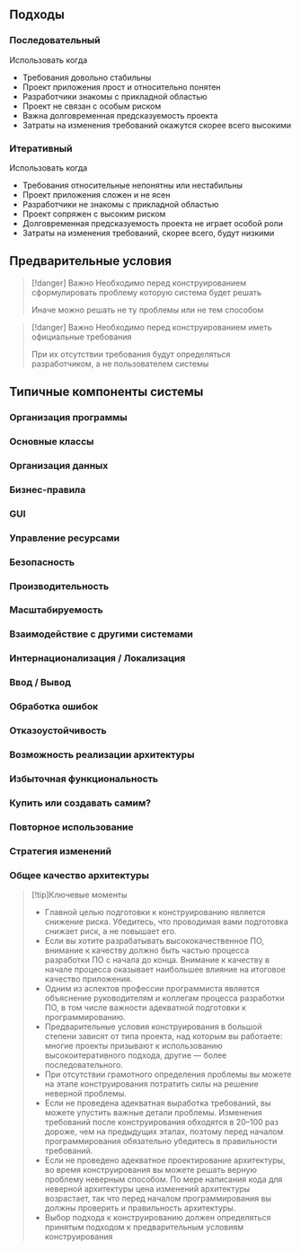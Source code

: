 ## Подходы

### Последовательный
Использовать когда
* Требования довольно стабильны
* Проект приложения прост и относительно понятен
* Разработчики знакомы с прикладной областью
* Проект не связан с особым риском
* Важна долговременная предсказуемость проекта
* Затраты на изменения требований окажутся скорее всего высокими

### Итеративный
Использовать когда
* Требования относительные непонятны или нестабильны
* Проект приложения сложен и не ясен
* Разработчики не знакомы с прикладной областью
* Проект сопряжен с высоким риском
* Долговременная предсказуемость проекта не играет особой роли
* Затраты на изменения требований, скорее всего, будут низкими

## Предварительные условия

>[!danger] Важно
> Необходимо перед конструированием сформулировать проблему которую система будет решать
> 
> Иначе можно решать не ту проблемы или не тем способом


>[!danger] Важно
> Необходимо перед конструированием иметь официальные требования
> 
> При их отсутствии требования будут определяться разработчиком, а не пользователем системы

## Типичные компоненты системы

### Организация программы

### Основные классы

### Организация данных

### Бизнес-правила

### GUI

### Управление ресурсами

### Безопасность

### Производительность

### Масштабируемость

### Взаимодействие с другими системами

### Интернационализация / Локализация

### Ввод / Вывод

### Обработка ошибок

### Отказоустойчивость

### Возможность реализации архитектуры

### Избыточная функциональность

### Купить или создавать самим?

### Повторное использование

### Стратегия изменений

### Общее качество архитектуры


>[!tip]Ключевые моменты
>* Главной целью подготовки к конструированию является снижение риска. Убедитесь, что проводимая вами подготовка снижает
  риск, а не повышает его.
>* Если вы хотите разрабатывать высококачественное ПО, внимание к качеству должно быть частью процесса разработки ПО с
  начала до конца. Внимание к качеству в начале процесса оказывает наибольшее влияние на итоговое качество приложения.
>* Одним из аспектов профессии программиста является объяснение руководителям и коллегам процесса разработки ПО, в том
  числе важности адекватной подготовки к программированию.
>* Предварительные условия конструирования в большой степени зависят от типа проекта, над которым вы работаете: многие
  проекты призывают к использованию высокоитеративного подхода, другие — более последовательного.
>* При отсутствии грамотного определения проблемы вы можете на этапе конструирования потратить силы на решение неверной
  проблемы.
>* Если не проведена адекватная выработка требований, вы можете упустить важные детали проблемы. Изменения требований
  после конструирования обходятся в 20–100 раз дороже, чем на предыдущих этапах, поэтому перед началом программирования
  обязательно убедитесь в правильности требований.
>* Если не проведено адекватное проектирование архитектуры, во время конструирования вы можете решать верную проблему
  неверным способом. По мере написания кода для неверной архитектуры цена изменений архитектуры возрастает, так что
  перед началом программирования вы должны проверить и правильность архитектуры.
>* Выбор подхода к конструированию должен определяться принятым подходом к предварительным условиям конструирования
